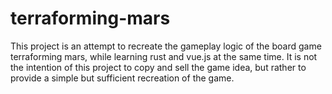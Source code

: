 # terraforming-mars

This project is an attempt to recreate the gameplay logic of the board game terraforming mars, while learning rust and vue.js at the same time.
It is not the intention of this project to copy and sell the game idea, but rather to provide a simple but sufficient recreation of the game. 

